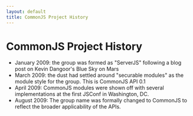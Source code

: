 ```yaml
---
layout: default
title: CommonJS Project History
---
```


CommonJS Project History
========================

* January 2009: the group was formed as "ServerJS" following a blog post on Kevin Dangoor's Blue Sky on Mars
* March 2009: the dust had settled around "securable modules" as the module style for the group. This is CommonJS API 0.1
* April 2009: CommonJS modules were shown off with several implementations at the first JSConf in Washington, DC.
* August 2009: The group name was formally changed to CommonJS to reflect the broader applicability of the APIs.
